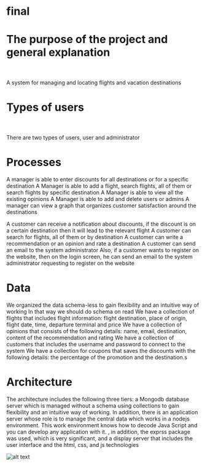 # final
# The purpose of the project and general explanation <br> </br>
A system for managing and locating flights and vacation destinations
# Types of users <br> </br>
There are two types of users, user and administrator
# Processes
A manager is able to enter discounts for all destinations or for a specific destination
A Manager is able to add a flight, search flights, all of them or search flights by specific destination
A Manager is able to view all the existing opinions
A Manager is able to add and delete users or admins
A manager can view a graph that organizes customer satisfaction around the destinations

A customer can receive a notification about discounts, if the discount is on a certain destination then it will lead to the relevant flight
A customer can search for flights, all of them or by destination
A customer can write a recommendation or an opinion and rate a destination
A customer can send an email to the system administrator
Also, if a customer wants to register on the website, then on the login screen, he can send an email to the system administrator requesting to register on the website

# Data
We organized the data schema-less to gain flexibility and an intuitive way of working
In that way we should do schema on read
We have a collection of flights that includes flight information: flight destination, place of origin, flight date, time, departure terminal and price
We have a collection of opinions that consists of the following details: name, email, destination, content of the recommendation and rating
We have a collection of customers that includes the username and password to connect to the system
We have a collection for coupons that saves the discounts with the following details: the percentage of the promotion and the destination.s

# Architecture 
The architecture includes the following three tiers: a Mongodb database server which is managed without a schema using collections to gain flexibility and an intuitive way of working. In addition, there is an application server whose role is to manage the central data which works in a nodejs environment. This work environment knows how to decode Java Script and you can develop any application with it. , in addition, the exprss package was used, which is very significant, and a display server that includes the user interface and the html, css, and js technologies

![alt text]([http://url/to/img.png](https://www.rd.com/wp-content/uploads/2020/01/GettyImages-1131335393-e1650030686687.jpg)https://www.rd.com/wp-content/uploads/2020/01/GettyImages-1131335393-e1650030686687.jpg)
